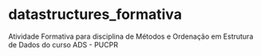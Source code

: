 # datastructures_formativa
Atividade Formativa para disciplina de Métodos e Ordenação em Estrutura de Dados do curso ADS -  PUCPR
